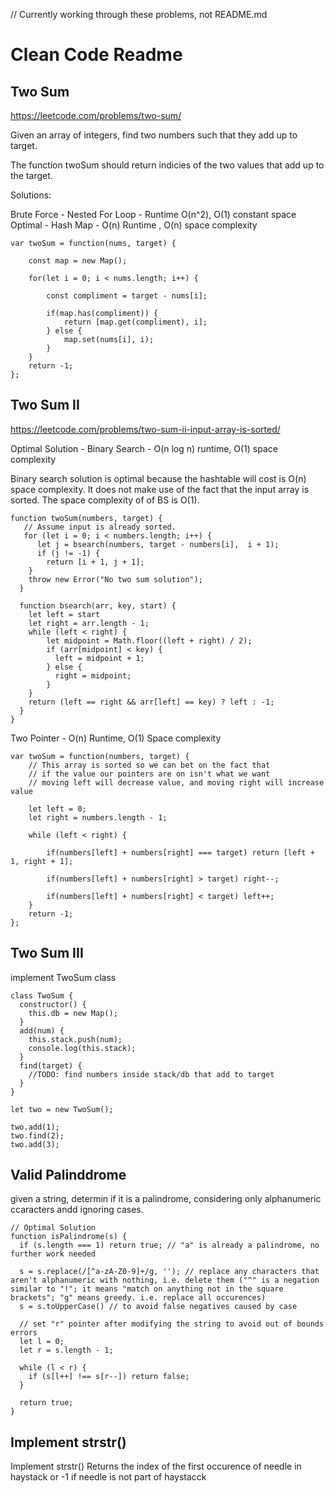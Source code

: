 // Currently working through these problems, not README.md


# Clean Code Readme

## Two Sum

https://leetcode.com/problems/two-sum/

Given an array of integers, find two numbers such that they add up to target.

The function twoSum should return indicies of the two values that add up to the target.

Solutions:

Brute Force - Nested For Loop - Runtime O(n^2), O(1) constant space
Optimal - Hash Map - O(n) Runtime , O(n) space complexity

```
var twoSum = function(nums, target) {

    const map = new Map();

    for(let i = 0; i < nums.length; i++) {

        const compliment = target - nums[i];

        if(map.has(compliment)) {
            return [map.get(compliment), i];
        } else {
            map.set(nums[i], i);
        }
    }
    return -1;
};
```


## Two Sum II
https://leetcode.com/problems/two-sum-ii-input-array-is-sorted/

Optimal Solution - Binary Search - O(n log n) runtime, O(1) space complexity

Binary search solution is optimal because the hashtable will cost is O(n) space complexity. It does not make use of the fact that the input array is sorted. The space complexity of of BS is O(1).


```
function twoSum(numbers, target) {
   // Assume input is already sorted.
   for (let i = 0; i < numbers.length; i++) {
      let j = bsearch(numbers, target - numbers[i],  i + 1);
      if (j != -1) {
        return [i + 1, j + 1];
    }
    throw new Error("No two sum solution");
  }

  function bsearch(arr, key, start) {
    let left = start
    let right = arr.length - 1;
    while (left < right) {
        let midpoint = Math.floor((left + right) / 2);
        if (arr[midpoint] < key) {
          left = midpoint + 1;
        } else {
          right = midpoint;
        }
    }
    return (left == right && arr[left] == key) ? left : -1;
  }
}
```



Two Pointer - O(n) Runtime, O(1) Space complexity
```
var twoSum = function(numbers, target) {
    // This array is sorted so we can bet on the fact that
    // if the value our pointers are on isn't what we want
    // moving left will decrease value, and moving right will increase value

    let left = 0;
    let right = numbers.length - 1;

    while (left < right) {

        if(numbers[left] + numbers[right] === target) return [left + 1, right + 1];

        if(numbers[left] + numbers[right] > target) right--;

        if(numbers[left] + numbers[right] < target) left++;
    }
    return -1;
};
```

## Two Sum III

implement TwoSum class

```
class TwoSum {
  constructor() {
    this.db = new Map();
  }
  add(num) {
    this.stack.push(num);
    console.log(this.stack);
  }
  find(target) {
    //TODO: find numbers inside stack/db that add to target
  }
}

let two = new TwoSum();

two.add(1);
two.find(2);
two.add(3);
```

## Valid Palinddrome

given a string, determin if it is a  palindrome, considering only alphanumeric ccaracters andd ignoring cases.

```
// Optimal Solution
function isPalindrome(s) {
  if (s.length === 1) return true; // "a" is already a palindrome, no further work needed

  s = s.replace(/[^a-zA-Z0-9]+/g, ''); // replace any characters that aren't alphanumeric with nothing, i.e. delete them ("^" is a negation similar to "!"; it means "match on anything not in the square brackets"; "g" means greedy. i.e. replace all occurences)
  s = s.toUpperCase() // to avoid false negatives caused by case

  // set "r" pointer after modifying the string to avoid out of bounds errors
  let l = 0;
  let r = s.length - 1;

  while (l < r) {
    if (s[l++] !== s[r--]) return false;
  }

  return true;
}

```

## Implement strstr()

Implement strstr() Returns the index of the first occurence of needle in haystack or -1 if needle is  not  part  of haystacck
